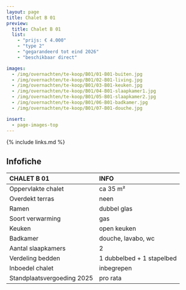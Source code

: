 ```yaml
---
layout: page
title: Chalet B 01
preview:
  title: Chalet B 01
  list:
    - "prijs: € 4.000"
    - "type 2"
    - "gegarandeerd tot eind 2026"
    - "beschikbaar direct"

images:
  - /img/overnachten/te-koop/B01/01-B01-buiten.jpg
  - /img/overnachten/te-koop/B01/02-B01-living.jpg
  - /img/overnachten/te-koop/B01/03-B01-keuken.jpg
  - /img/overnachten/te-koop/B01/04-B01-slaapkamer1.jpg
  - /img/overnachten/te-koop/B01/05-B01-slaapkamer2.jpg
  - /img/overnachten/te-koop/B01/06-B01-badkamer.jpg
  - /img/overnachten/te-koop/B01/07-B01-douche.jpg

insert:
  - page-images-top
---
```


{% include links.md %}

## Infofiche

| CHALET B 01                | INFO                      |
| :------------------------- | :------------------------ |
| Oppervlakte chalet         | ca 35 m²                  |
| Overdekt terras            | neen                      |
| Ramen                      | dubbel glas               |
| Soort verwarming           | gas                       |
| Keuken                     | open keuken               |
| Badkamer                   | douche, lavabo, wc        |
| Aantal slaapkamers         | 2                         |
| Verdeling bedden           | 1 dubbelbed + 1 stapelbed |
| Inboedel chalet            | inbegrepen                |
| Standplaatsvergoeding 2025 | pro rata                  |
